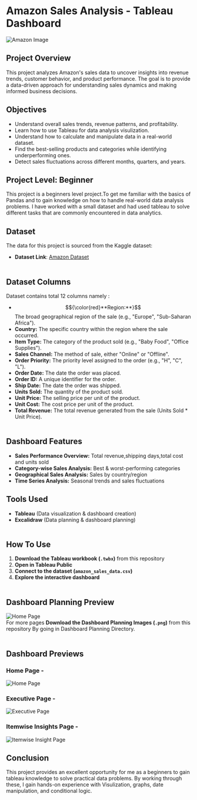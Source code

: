 # Amazon Sales Analysis - Tableau Dashboard 

![Amazon Image](https://github.com/user-attachments/assets/08f53f59-02c0-4b32-934a-d1cdb13a1001)

## Project Overview
This project analyzes Amazon's sales data to uncover insights into revenue trends, customer behavior, and product performance. The goal is to provide a data-driven approach for understanding sales dynamics and making informed business decisions.  


## Objectives
- Understand overall sales trends, revenue patterns, and profitability.
- Learn how to use Tableau for data analysis visulization.
- Understand how to calculate and manipulate data in a real-world dataset.
- Find the best-selling products and categories while identifying underperforming ones.
- Detect sales fluctuations across different months, quarters, and years.


## Project Level: Beginner
This project is a beginners level project.To get me familiar with the basics of Pandas and to gain knowledge on how to handle real-world data analysis problems. I have worked with a small dataset and had used tableau to solve different tasks that are commonly encountered in data analytics.


## Dataset
The data for this project is sourced from the Kaggle dataset:
 - **Dataset Link**: [Amazon Dataset](https://www.kaggle.com/datasets/mithilesh9/amazon-sales-data-analysis)<br><br>


## Dataset Columns
Dataset contains total 12 columns namely :

- $${\color{red}**Region:**}$$ The broad geographical region of the sale (e.g., "Europe", "Sub-Saharan Africa").
- **Country:** The specific country within the region where the sale occurred.
- **Item Type:** The category of the product sold (e.g., "Baby Food", "Office Supplies").
- **Sales Channel:** The method of sale, either "Online" or "Offline".
- **Order Priority:** The priority level assigned to the order (e.g., "H", "C", "L").
- **Order Date:** The date the order was placed.
- **Order ID:** A unique identifier for the order.
- **Ship Date:** The date the order was shipped.
- **Units Sold:** The quantity of the product sold.
- **Unit Price:** The selling price per unit of the product.
- **Unit Cost:** The cost price per unit of the product.
- **Total Revenue:** The total revenue generated from the sale (Units Sold * Unit Price).<br><br>
  

## Dashboard Features 

- **Sales Performance Overview:** Total revenue,shipping days,total cost and units sold  
- **Category-wise Sales Analysis:** Best & worst-performing categories  
- **Geographical Sales Analysis:** Sales by country/region   
- **Time Series Analysis:** Seasonal trends and sales fluctuations


## Tools Used  

- **Tableau** (Data visualization & dashboard creation)
- **Excalidraw** (Data planning & dashboard planning)<br><br>


## How To Use  

1. **Download the Tableau workbook (`.twbx`)** from this repository  
2. **Open in Tableau Public**  
3. **Connect to the dataset (`amazon_sales_data.csv`)**  
4. **Explore the interactive dashboard**<br><br>


## Dashboard Planning Preview

![Home Page](https://github.com/user-attachments/assets/ffda257e-4282-4053-a30a-a5b0978da6ce)<br>
For more pages **Download the Dashboard Planning Images (`.png`)** from this repository By going in Dashboard Planning Directory.<br><br> 


## Dashboard Previews

### Home Page -
![Home Page](https://github.com/user-attachments/assets/3ed5929a-f323-4b02-8036-472ebe90fa7c)<br>

### Executive Page -
![Executive Page](https://github.com/user-attachments/assets/dc92f9a3-143f-419e-9fa1-4f22e7fdba3b)<br>

### Itemwise Insights Page -
![Itemwise Insight Page](https://github.com/user-attachments/assets/bc445e88-0142-4856-a199-75bd467b2eef)<br>


## Conclusion
This project provides an excellent opportunity for me as a beginners to gain tableau knowledge to solve practical data problems. By working through these, I gain hands-on experience with Visulization, graphs, date manipulation, and conditional logic.


